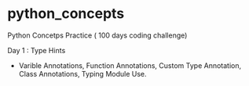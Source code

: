 # python_concepts
Python Concetps Practice ( 100 days coding challenge)

Day 1 : Type Hints
 * Varible Annotations, Function Annotations, Custom Type Annotation, Class Annotations,  Typing Module Use.


